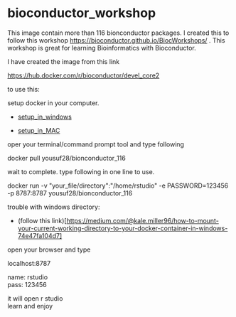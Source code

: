 # bioconductor_workshop

This  image contain more than 116 bionconductor packages. I created this to follow this workshop https://bioconductor.github.io/BiocWorkshops/ . This workshop is great for learning Bioinformatics with Bioconductor.

I have created the image from this link

https://hub.docker.com/r/bioconductor/devel_core2

to use this:

setup docker in your computer.

- [setup_in_windows](https://www.youtube.com/watch?v=GIMExUnjzMw)

- [setup_in_MAC](https://www.youtube.com/watch?v=O4Yro0VN5Ds)



oper your terminal/command prompt tool and type following  

docker pull yousuf28/bionconductor_116

wait to complete.
type following in one line to use.

docker run -v "your_file/directory":"/home/rstudio" -e PASSWORD=123456 -p 8787:8787 yousuf28/bionconductor_116  

trouble with windows directory:

- (follow this link)[https://medium.com/@kale.miller96/how-to-mount-your-current-working-directory-to-your-docker-container-in-windows-74e47fa104d7]

open your browser and type

localhost:8787

name: rstudio  
pass: 123456

it will open r studio  
learn and enjoy
